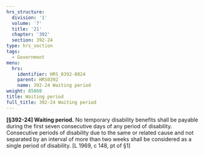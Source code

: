 ```yaml
---
hrs_structure:
  division: '1'
  volume: '7'
  title: '21'
  chapter: '392'
  section: 392-24
type: hrs_section
tags:
  - Government
menu:
  hrs:
    identifier: HRS_0392-0024
    parent: HRS0392
    name: 392-24 Waiting period
weight: 85060
title: Waiting period
full_title: 392-24 Waiting period
---
```

**[§392-24] Waiting period.** No temporary disability benefits shall be payable during the first seven consecutive days of any period of disability. Consecutive periods of disability due to the same or related cause and not separated by an interval of more than two weeks shall be considered as a single period of disability. [L 1969, c 148, pt of §1]